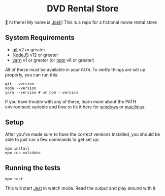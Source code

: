 <h1 align="center">
  DVD Rental Store
</h1>

👋 hi there! My name is [Josh](https://github.com/chiefagu)! This is a
repo for a fictional movie rental store

## System Requirements

- [git][git] v2 or greater
- [NodeJS][node] v12 or greater
- [yarn][yarn] v1 or greater (or [npm][npm] v6 or greater)

All of these must be available in your `PATH`. To verify things are set up
properly, you can run this:

```shell
git --version
node --version
yarn --version # or npm --version
```

If you have trouble with any of these, learn more about the PATH environment
variable and how to fix it here for [windows][win-path] or
[mac/linux][mac-path].

## Setup
After you've made sure to have the correct versions installed, you
should be able to just run a few commands to get set up:

```
npm install
npm run validate
```

## Running the tests

```shell
npm test
```

This will start [Jest](https://jestjs.io/) in watch mode. Read the output and
play around with it.


<!-- prettier-ignore-start -->

[npm]: https://www.npmjs.com/
[node]: https://nodejs.org
[git]: https://git-scm.com/
[yarn]: https://yarnpkg.com/
[win-path]: https://www.howtogeek.com/118594/how-to-edit-your-system-path-for-easy-command-line-access/
[mac-path]: http://stackoverflow.com/a/24322978/971592

<!-- prettier-ignore-end -->